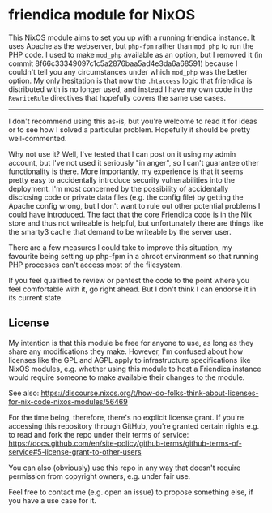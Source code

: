 # friendica module for NixOS

This NixOS module aims to set you up with a running friendica instance. It uses
Apache as the webserver, but `php-fpm` rather than `mod_php` to run the PHP
code. I used to make `mod_php` available as an option, but I removed it (in
commit 8f66c33349097c1c5a2876baa5ad4e3da6a68591) because I couldn't tell you any
circumstances under which `mod_php` was the better option. My only hesitation is
that now the `.htaccess` logic that friendica is distributed with is no longer
used, and instead I have my own code in the `RewriteRule` directives that
hopefully covers the same use cases.

---

I don't recommend using this as-is, but you're welcome to read it for ideas or
to see how I solved a particular problem. Hopefully it should be pretty
well-commented.

Why not use it? Well, I've tested that I can post on it using my admin account,
but I've not used it seriously "in anger", so I can't guarantee other
functionality is there. More importantly, my experience is that it seems pretty
easy to accidentally introduce security vulnerabilities into the deployment.
I'm most concerned by the possibility of accidentally disclosing code or private
data files (e.g. the config file) by getting the Apache config wrong, but I
don't want to rule out other potential problems I could have introduced. The
fact that the core Friendica code is in the Nix store and thus not writeable is
helpful, but unfortunately there are things like the smarty3 cache that demand
to be writeable by the server user.

There are a few measures I could take to improve this situation, my favourite
being setting up php-fpm in a chroot environment so that running PHP processes
can't access most of the filesystem.

If you feel qualified to review or pentest the code to the point where you feel
comfortable with it, go right ahead. But I don't think I can endorse it in its
current state.

## License

My intention is that this module be free for anyone to use, as long as they
share any modifications they make. However, I'm confused about how licenses like
the GPL and AGPL apply to infrastructure specifications like NixOS modules, e.g.
whether using this module to host a Friendica instance would require someone to
make available their changes to the module.

See also: https://discourse.nixos.org/t/how-do-folks-think-about-licenses-for-nix-code-nixos-modules/56469

For the time being, therefore, there's no explicit license grant. If you're
accessing this repository through GitHub, you're granted certain rights e.g. to
read and fork the repo under their terms of service:
https://docs.github.com/en/site-policy/github-terms/github-terms-of-service#5-license-grant-to-other-users

You can also (obviously) use this repo in any way that doesn't require
permission from copyright owners, e.g. under fair use.

Feel free to contact me (e.g. open an issue) to propose something else, if you
have a use case for it.
